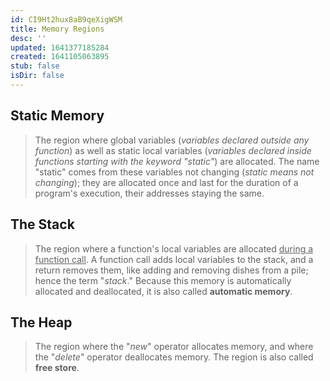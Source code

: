 ```yaml
---
id: CI9Ht2hux8aB9qeXigWSM
title: Memory Regions
desc: ''
updated: 1641377185284
created: 1641105063895
stub: false
isDir: false
---
```


## Static Memory

> The region where global variables (_variables declared outside any function_) as well as static local variables (_variables declared inside functions starting with the keyword "static"_) are allocated. The name "static" comes from these variables not changing (_static means not changing_); they are allocated once and last for the duration of a program's execution, their addresses staying the same.

## The Stack

> The region where a function's local variables are allocated <u>during a function call</u>. A function call adds local variables to the stack, and a return removes them, like adding and removing dishes from a pile; hence the term "_stack_." Because this memory is automatically allocated and deallocated, it is also called **automatic memory**.

## The Heap

> The region where the "_new_" operator allocates memory, and where the "_delete_" operator deallocates memory. The region is also called **free store**.
